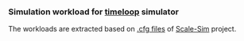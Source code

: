  ### Simulation workload for [timeloop](https://github.com/Accelergy-Project/accelergy-timeloop-infrastructure) simulator
 
 The workloads are extracted based on [.cfg files](https://github.com/scalesim-project/scale-sim-v2/tree/main/topologies) of [Scale-Sim](https://github.com/scalesim-project) project.

